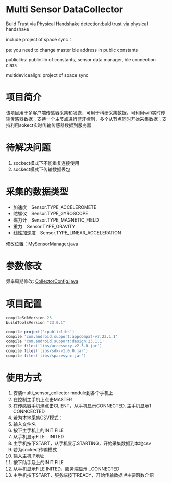 Multi Sensor DataCollector
===

Build Trust via Physical Handshake
detection:buld trust via physical handshake

include project of space sync：

ps: you need to change  master ble address in public constants

publiclibs: public lib of constants, sensor data manager, ble connection class

multidevicealign: project of space sync

# 项目简介
该项目用于多客户端传感器采集和发送，可用于科研采集数据，可利用wifi实时传输传感器数据；支持一个主节点进行蓝牙控制，多个从节点同时开始采集数据；支持利用sokect实时传输传感器数据到服务器

# 待解决问题
1. sockect模式下不能重复连接使用
2. sockect模式下传输数据丢包

# 采集的数据类型
* 加速度　Sensor.TYPE_ACCELEROMETE
* 陀螺仪　Sensor.TYPE_GYROSCOPE
* 磁力计　Sensor.TYPE_MAGNETIC_FIELD
* 重力　Sensor.TYPE_GRAVITY
* 线性加速度　Sensor.TYPE_LINEAR_ACCELERATION

修改位置：[MySensorManager.java]()

# 参数修改
频率周期修改: [CollectorConfig.java]()

# 项目配置
```gradle
compileSdkVersion 23
buildToolsVersion "23.0.1"
```
```gradle
compile project(':publiclibs')
compile 'com.android.support:appcompat-v7:23.1.1'
compile 'com.android.support:design:23.1.1'
compile files('libs/accessory-v2.3.0.jar')
compile files('libs/sdk-v1.0.0.jar')
compile files('libs/spacesync.jar')
```
# 使用方式
1. 安装multi_sensor_collector module到各个手机上
2. 在控制主手机上点击MASTER
3. 在传感器手机熵点击CLIENT，从手机显示CONNECTED, 主手机显示1 CONNCECTED
4. 若为本地采集CSV模式：
  1. 输入文件名
  2. 按下主手机上的INIT FILE
  3. 从手机显示FILE　INITED
  4. 主手机按下START，从手机显示STARTING，开始采集数据到本地csv
5. 若为sockect传输模式
  1. 输入主机IP地址
  2. 按下助手及上的INIT FILE
  3. 从手机显示FILE INITED，服务端显示...CONNECTED
  4. 主手机按下START，服务端按下READY，开始传输数据
#主要函数介绍
